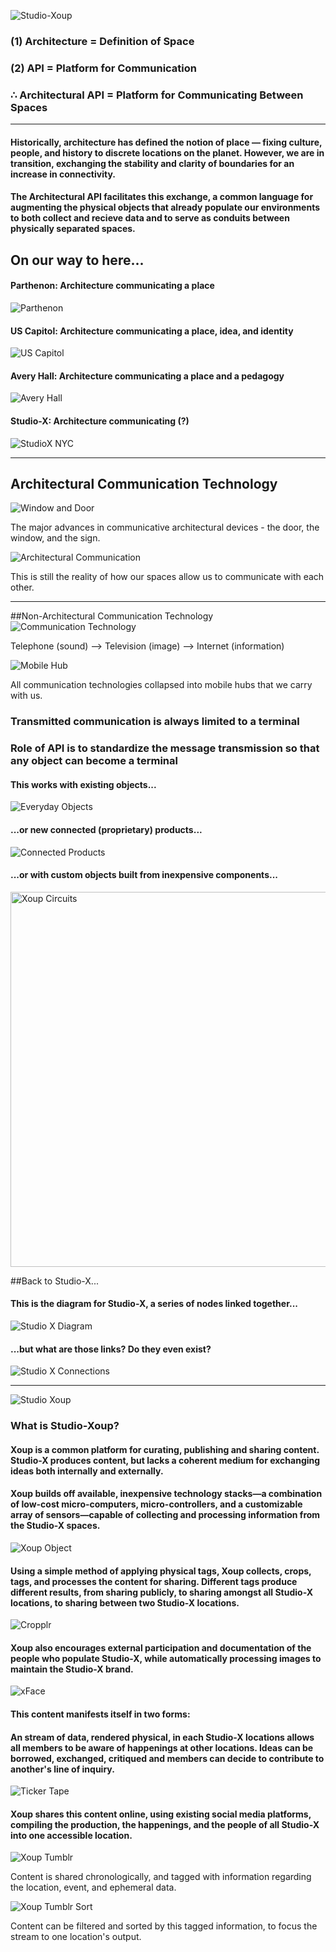 ![Studio-Xoup](https://raw.github.com/site2site/Studio-Xoup/master/tumblr_theme/test_images/Xoup_logo.png)


### (1) Architecture = Definition of Space
### (2) API = Platform for Communication
### &there4; Architectural API = Platform for Communicating Between Spaces

***

#### Historically, architecture has defined the notion of place — fixing culture, people, and history to discrete locations on the planet. However, we are in transition, exchanging the stability and clarity of boundaries for an increase in connectivity. 

#### The Architectural API facilitates this exchange, a common language for augmenting the physical objects that already populate our environments to both collect and recieve data and to serve as conduits between physically separated spaces.


## On our way to here...

####  Parthenon: Architecture communicating a place
![Parthenon](http://upload.wikimedia.org/wikipedia/commons/thumb/d/da/The_Parthenon_in_Athens.jpg/800px-The_Parthenon_in_Athens.jpg)


#### US Capitol: Architecture communicating a place, idea, and identity
![US Capitol](http://upload.wikimedia.org/wikipedia/commons/thumb/4/4f/US_Capitol_west_side.JPG/800px-US_Capitol_west_side.JPG)


#### Avery Hall: Architecture communicating a place and a pedagogy
![Avery Hall](http://templatizer.gsappcloud.org/sites/default/files/imagecache/primary500/avery.png)


#### Studio-X: Architecture communicating (?)
![StudioX NYC](https://raw.github.com/site2site/Studio-Xoup/master/presentations/stoddart_images/studioX_locs.png)


***

## Architectural Communication Technology
![Window and Door](https://raw.github.com/site2site/Studio-Xoup/master/presentations/stoddart_images/studioX-windowdoor%20copy.png)

The major advances in communicative architectural devices - the door, the window, and the sign.

![Architectural Communication](https://raw.github.com/site2site/Studio-Xoup/master/presentations/stoddart_images/studioX-archcomm.png)

This is still the reality of how our spaces allow us to communicate with each other.

***

##Non-Architectural Communication Technology
![Communication Technology](https://raw.github.com/site2site/Studio-Xoup/master/presentations/stoddart_images/studioX_commTech.png)

Telephone (sound) --> Television (image) --> Internet (information)

![Mobile Hub](http://www.geek.com/wp-content/uploads/2010/07/Apple-advert-FaceTime-Meet-Her.png)

All communication technologies collapsed into mobile hubs that we carry with us.

### Transmitted communication is always limited to a terminal

### Role of API is to standardize the message transmission so that any object can become a terminal

#### This works with existing objects...
![Everyday Objects](https://raw.github.com/site2site/Studio-Xoup/master/presentations/stoddart_images/studioX_objects.png)

#### ...or new connected (proprietary) products...
![Connected Products](https://raw.github.com/site2site/Studio-Xoup/master/presentations/stoddart_images/studioX_proprietaryTech.png)

#### ...or with custom objects built from inexpensive components...
<img alt="Xoup Circuits" src="https://raw.github.com/site2site/Studio-Xoup/master/product/Studio-Xoup%20circuit_bb.jpg" width=600px />


##Back to Studio-X...


#### This is the diagram for Studio-X, a series of nodes linked together...
![Studio X Diagram](https://raw.github.com/site2site/Studio-Xoup/master/presentations/stoddart_images/studioX-network.png)


#### ...but what are those links? Do they even exist?
![Studio X Connections](https://raw.github.com/site2site/Studio-Xoup/master/presentations/stoddart_images/studioX-cxn.png)

***

![Studio Xoup](https://raw.github.com/site2site/Studio-Xoup/master/presentations/stoddart_images/studioX-xoup.png)

### What is Studio-Xoup?

#### Xoup is a common platform for curating, publishing and sharing content. Studio-X produces content, but lacks a coherent medium for exchanging ideas both internally and externally.

#### Xoup builds off available, inexpensive technology stacks—a combination of low-cost micro-computers, micro-controllers, and a customizable array of sensors—capable of collecting and processing information from the Studio-X spaces.
![Xoup Object](https://raw.github.com/site2site/Studio-Xoup/master/images/Device/S2S_device_Elevation.png)

#### Using a simple method of applying physical tags, Xoup collects, crops, tags, and processes the content for sharing. Different tags produce different results, from sharing publicly, to sharing amongst all Studio-X locations, to sharing between two Studio-X locations.
![Cropplr](https://raw.github.com/site2site/Studio-Xoup/master/presentations/stoddart_images/studioX-cropplr.png)

#### Xoup also encourages external participation and documentation of the people who populate Studio-X, while automatically processing images to maintain the Studio-X brand.
![xFace](https://raw.github.com/site2site/Studio-Xoup/master/presentations/stoddart_images/studioX-xFace.png)

#### This content manifests itself in two forms:

#### An stream of data, rendered physical, in each Studio-X locations allows all members to be aware of happenings at other locations. Ideas can be borrowed, exchanged, critiqued and members can decide to contribute to another's line of inquiry.
![Ticker Tape](https://raw.github.com/site2site/Studio-Xoup/master/presentations/stoddart_images/studioX-tickerTape.png)

#### Xoup shares this content online, using existing social media platforms, compiling the production, the happenings, and the people of all Studio-X into one accessible location.
![Xoup Tumblr](https://raw.github.com/site2site/Studio-Xoup/master/tumblr_theme/screenshots/xoup_01.png)

Content is shared chronologically, and tagged with information regarding the location, event, and ephemeral data.

![Xoup Tumblr Sort](https://raw.github.com/site2site/Studio-Xoup/master/tumblr_theme/screenshots/xoup_02.png)

Content can be filtered and sorted by this tagged information, to focus the stream to one location's output.











